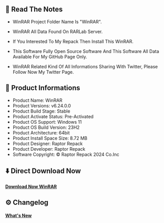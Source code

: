## 📝 Read The Notes

- WinRAR Project Folder Name  Is "WinRAR".

- WinRAR All Data Found On RARLab Server.

- If You Interested To My Repack Then Install This WinRAR.

- This Software Fully Open Source Software And This Software All Data Available For My GitHub Page Only.

- WinRAR Related Kind Of All Informations Sharing With Twitter, Please Follow Now My Twitter Page.

## 🧾 Product Informations

- Product Name: WinRAR
- Product Versions: v6.24.0.0
- Product Build Stage: Stable
- Product Activate Status: Pre-Activated
- Product OS Support: Windows 11
- Product OS Build Version: 23H2
- Product Architecture: 64bit
- Product Install Space Size: 8.72 MB
- Product Designer: Raptor Repack
- Product Developer: Raptor Repack
- Software Copyright: © Raptor Repack 2024 Co.Inc

## ⬇️ Direct Download Now

#### [Download Now WinRAR](https://github.com/RaptorRepack/RaptorRepack/releases/download/Download/WinRAR_v6.24.0.0_x64.exe)

## ⚙️ Changelog

#### [What's New](https://github.com/RaptorRepack/WinRAR/releases/tag/v6.24)

